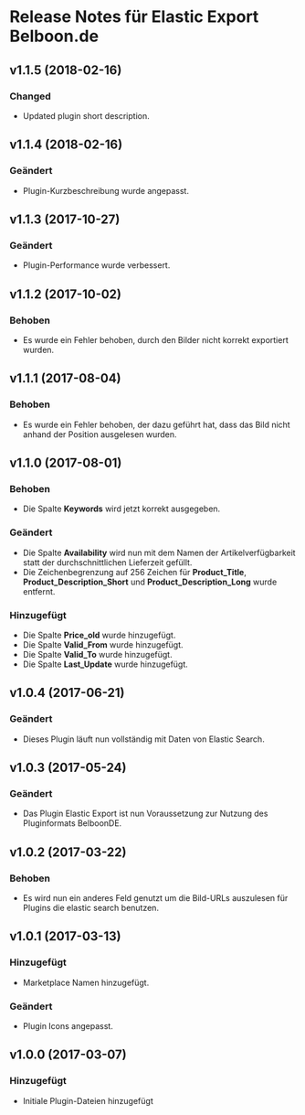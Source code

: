 # Release Notes für Elastic Export Belboon.de

## v1.1.5 (2018-02-16)

### Changed
- Updated plugin short description.

## v1.1.4 (2018-02-16)

### Geändert
- Plugin-Kurzbeschreibung wurde angepasst.

## v1.1.3 (2017-10-27)

### Geändert
- Plugin-Performance wurde verbessert.

## v1.1.2 (2017-10-02)

### Behoben
- Es wurde ein Fehler behoben, durch den Bilder nicht korrekt exportiert wurden.

## v1.1.1 (2017-08-04)

### Behoben
- Es wurde ein Fehler behoben, der dazu geführt hat, dass das Bild nicht anhand der Position ausgelesen wurden. 

## v1.1.0 (2017-08-01)

### Behoben
- Die Spalte **Keywords** wird jetzt korrekt ausgegeben.

### Geändert
- Die Spalte **Availability** wird nun mit dem Namen der Artikelverfügbarkeit statt der durchschnittlichen Lieferzeit gefüllt.
- Die Zeichenbegrenzung auf 256 Zeichen für **Product_Title**, **Product_Description_Short** und **Product_Description_Long** wurde entfernt.

### Hinzugefügt
- Die Spalte **Price_old** wurde hinzugefügt.
- Die Spalte **Valid_From** wurde hinzugefügt.
- Die Spalte **Valid_To** wurde hinzugefügt.
- Die Spalte **Last_Update** wurde hinzugefügt.

## v1.0.4 (2017-06-21)

### Geändert
- Dieses Plugin läuft nun vollständig mit Daten von Elastic Search.

## v1.0.3 (2017-05-24)

### Geändert
- Das Plugin Elastic Export ist nun Voraussetzung zur Nutzung des Pluginformats BelboonDE.

## v1.0.2 (2017-03-22)

### Behoben
- Es wird nun ein anderes Feld genutzt um die Bild-URLs auszulesen für Plugins die elastic search benutzen.

## v1.0.1 (2017-03-13)

### Hinzugefügt
- Marketplace Namen hinzugefügt.

### Geändert
- Plugin Icons angepasst.

## v1.0.0 (2017-03-07)

### Hinzugefügt
- Initiale Plugin-Dateien hinzugefügt
